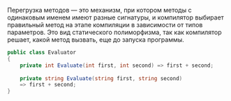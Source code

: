 Перегрузка методов — это механизм, при котором методы с одинаковым именем имеют разные сигнатуры, и компилятор выбирает правильный метод на этапе компиляции в зависимости от типов параметров. Это вид статического полиморфизма, так как компилятор решает, какой метод вызвать, еще до запуска программы.

```csharp
public class Evaluator
{
	private int Evaluate(int first, int second) => first + second;
	
	private string Evaluate(string first, string second)
	=> first + second;
}
```